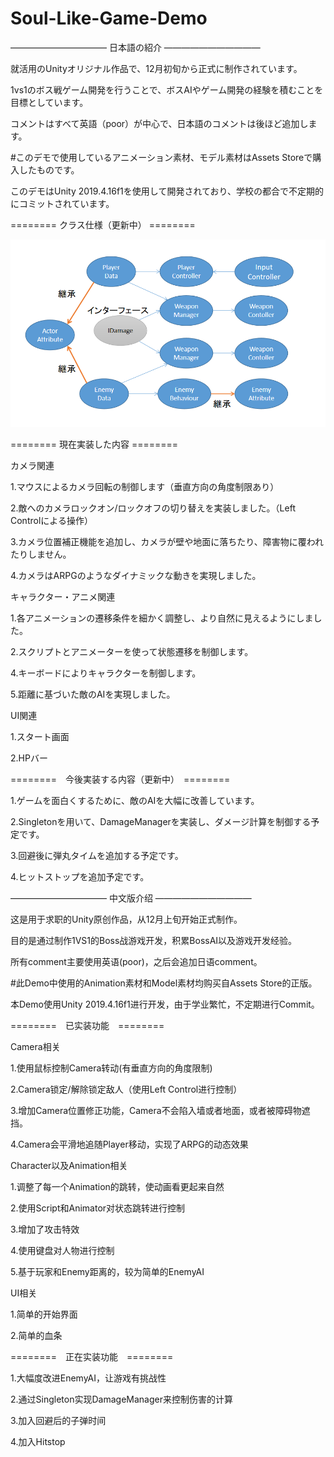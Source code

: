 # Soul-Like-Game-Demo

——————————— 日本語の紹介 ———————————

就活用のUnityオリジナル作品で、12月初旬から正式に制作されています。

1vs1のボス戦ゲーム開発を行うことで、ボスAIやゲーム開発の経験を積むことを目標としています。

コメントはすべて英語（poor）が中心で、日本語のコメントは後ほど追加します。

#このデモで使用しているアニメーション素材、モデル素材はAssets Storeで購入したものです。

このデモはUnity 2019.4.16f1を使用して開発されており、学校の都合で不定期的にコミットされています。

======== クラス仕様（更新中） ========

![Alt text](https://github.com/Kasaiki/Soul-Like-Game-Demo/blob/master/img/%E4%BB%95%E6%A7%98%E5%9B%B3.png)

======== 現在実装した内容 ========

カメラ関連

1.マウスによるカメラ回転の制御します（垂直方向の角度制限あり）

2.敵へのカメラロックオン/ロックオフの切り替えを実装しました。（Left Controlによる操作）

3.カメラ位置補正機能を追加し、カメラが壁や地面に落ちたり、障害物に覆われたりしません。

4.カメラはARPGのようなダイナミックな動きを実現しました。

キャラクター・アニメ関連

1.各アニメーションの遷移条件を細かく調整し、より自然に見えるようにしました。

2.スクリプトとアニメーターを使って状態遷移を制御します。

4.キーボードによりキャラクターを制御します。

5.距離に基づいた敵のAIを実現しました。

UI関連

1.スタート画面

2.HPバー

========　今後実装する内容（更新中）　========

1.ゲームを面白くするために、敵のAIを大幅に改善しています。

2.Singletonを用いて、DamageManagerを実装し、ダメージ計算を制御する予定です。

3.回避後に弾丸タイムを追加する予定です。

4.ヒットストップを追加予定です。


——————————— 中文版介绍 ———————————

这是用于求职的Unity原创作品，从12月上旬开始正式制作。

目的是通过制作1VS1的Boss战游戏开发，积累BossAI以及游戏开发经验。

所有comment主要使用英语(poor)，之后会追加日语comment。

#此Demo中使用的Animation素材和Model素材均购买自Assets Store的正版。

本Demo使用Unity 2019.4.16f1进行开发，由于学业繁忙，不定期进行Commit。

========　已实装功能　========

Camera相关

1.使用鼠标控制Camera转动(有垂直方向的角度限制)

2.Camera锁定/解除锁定敌人（使用Left Control进行控制）

3.增加Camera位置修正功能，Camera不会陷入墙或者地面，或者被障碍物遮挡。

4.Camera会平滑地追随Player移动，实现了ARPG的动态效果

Character以及Animation相关

1.调整了每一个Animation的跳转，使动画看更起来自然

2.使用Script和Animator对状态跳转进行控制

3.增加了攻击特效

4.使用键盘对人物进行控制

5.基于玩家和Enemy距离的，较为简单的EnemyAI

UI相关

1.简单的开始界面

2.简单的血条


========　正在实装功能　========

1.大幅度改进EnemyAI，让游戏有挑战性

2.通过Singleton实现DamageManager来控制伤害的计算

3.加入回避后的子弹时间

4.加入Hitstop
